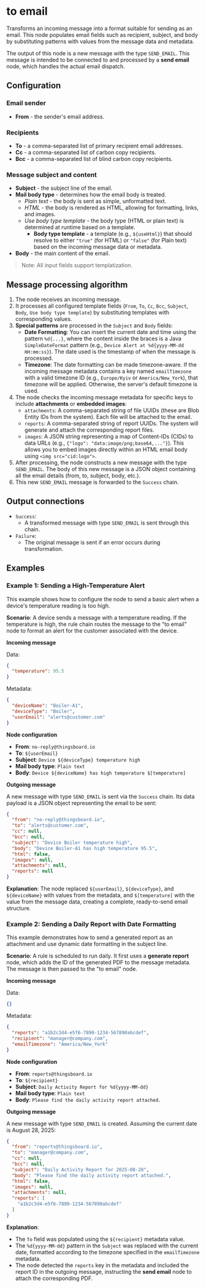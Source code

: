 # to email

Transforms an incoming message into a format suitable for sending as an email. This node populates email fields such as recipient, subject, and body by substituting patterns with
values from the message data and metadata.

The output of this node is a new message with the type `SEND_EMAIL`. This message is intended to be connected to and processed by a **send email** node, which handles the actual
email dispatch.

## Configuration

### Email sender

- **From** - the sender's email address.

### Recipients

- **To** - a comma-separated list of primary recipient email addresses.
- **Cc** - a comma-separated list of carbon copy recipients.
- **Bcc** - a comma-separated list of blind carbon copy recipients.

### Message subject and content

- **Subject** - the subject line of the email.
- **Mail body type** - determines how the email body is treated.
    - *Plain text* - the body is sent as simple, unformatted text.
    - *HTML* - the body is rendered as HTML, allowing for formatting, links, and images.
    - *Use body type template* - the body type (HTML or plain text) is determined at runtime based on a template.
        - **Body type template** - a template (e.g., `${useHtml}`) that should resolve to either `"true"` (for HTML) or `"false"` (for Plain text) based on the incoming message
          data or metadata.
- **Body** - the main content of the email.

> Note: All input fields support templatization.

## Message processing algorithm

1. The node receives an incoming message.
2. It processes all configured template fields (`From`, `To`, `Cc`, `Bcc`, `Subject`, `Body`, `Use body type template`) by substituting templates with corresponding
   values.
3. **Special patterns** are processed in the `Subject` and `Body` fields:
    - **Date Formatting**: You can insert the current date and time using the pattern `%d{...}`, where the content inside the braces is a Java `SimpleDateFormat` pattern (e.g.,
      `Device Alert at %d{yyyy-MM-dd HH:mm:ss}`). The date used is the timestamp of when the message is processed.
    - **Timezone**: The date formatting can be made timezone-aware. If the incoming message metadata contains a key named `emailTimezone` with a valid timezone ID (e.g.,
      `Europe/Kyiv` or `America/New_York`), that timezone will be applied. Otherwise, the server's default timezone is used.
4. The node checks the incoming message metadata for specific keys to include **attachments** or **embedded images**:
    - `attachments`: A comma-separated string of file UUIDs (these are Blob Entity IDs from the system). Each file will be attached to the email.
    - `reports`: A comma-separated string of report UUIDs. The system will generate and attach the corresponding report files.
    - `images`: A JSON string representing a map of Content-IDs (CIDs) to data URLs (e.g., `{"logo": "data:image/png;base64,..."}`). This allows you to embed images directly within
      an HTML email body using `<img src="cid:logo">`.
5. After processing, the node constructs a new message with the type `SEND_EMAIL`. The body of this new message is a JSON object containing all the email details (from, to,
   subject, body, etc.).
6. This new `SEND_EMAIL` message is forwarded to the `Success` chain.

## Output connections

- `Success`:
    - A transformed message with type `SEND_EMAIL` is sent through this chain.
- `Failure`:
    - The original message is sent if an error occurs during transformation.

## Examples

### Example 1: Sending a High-Temperature Alert

This example shows how to configure the node to send a basic alert when a device's temperature reading is too high.

**Scenario**: A device sends a message with a temperature reading. If the temperature is high, the rule chain routes the message to the "to email" node to format an alert for the
customer associated with the device.

**Incoming message**

Data:

```json
{
  "temperature": 95.5
}
```

Metadata:

```json
{
  "deviceName": "Boiler-A1",
  "deviceType": "Boiler",
  "userEmail": "alerts@customer.com"
}
```

**Node configuration**

- **From**: `no-reply@thingsboard.io`
- **To**: `${userEmail}`
- **Subject**: `Device ${deviceType} temperature high`
- **Mail body type**: `Plain text`
- **Body**: `Device ${deviceName} has high temperature $[temperature]`

**Outgoing message**

A new message with type `SEND_EMAIL` is sent via the `Success` chain. Its data payload is a JSON object representing the email to be sent:

```json
{
  "from": "no-reply@thingsboard.io",
  "to": "alerts@customer.com",
  "cc": null,
  "bcc": null,
  "subject": "Device Boiler temperature high",
  "body": "Device Boiler-A1 has high temperature 95.5",
  "html": false,
  "images": null,
  "attachments": null,
  "reports": null
}
```

**Explanation**: The node replaced `${userEmail}`, `${deviceType}`, and `${deviceName}` with values from the metadata, and `$[temperature]` with the value from the message data,
creating a complete, ready-to-send email structure.

### Example 2: Sending a Daily Report with Date Formatting

This example demonstrates how to send a generated report as an attachment and use dynamic date formatting in the subject line.

**Scenario**: A rule is scheduled to run daily. It first uses a **generate report** node, which adds the ID of the generated PDF to the message metadata. The message is then passed
to the "to email" node.

**Incoming message**

Data:

```json
{}
```

Metadata:

```json
{
  "reports": "a1b2c3d4-e5f6-7890-1234-567890abcdef",
  "recipient": "manager@company.com",
  "emailTimezone": "America/New_York"
}
```

**Node configuration**

- **From**: `reports@thingsboard.io`
- **To**: `${recipient}`
- **Subject**: `Daily Activity Report for %d{yyyy-MM-dd}`
- **Mail body type**: `Plain text`
- **Body**: `Please find the daily activity report attached.`

**Outgoing message**

A new message with type `SEND_EMAIL` is created. Assuming the current date is August 28, 2025:

```json
{
  "from": "reports@thingsboard.io",
  "to": "manager@company.com",
  "cc": null,
  "bcc": null,
  "subject": "Daily Activity Report for 2025-08-28",
  "body": "Please find the daily activity report attached.",
  "html": false,
  "images": null,
  "attachments": null,
  "reports": [
    "a1b2c3d4-e5f6-7890-1234-567890abcdef"
  ]
}
```

**Explanation**:

- The `To` field was populated using the `${recipient}` metadata value.
- The `%d{yyyy-MM-dd}` pattern in the `Subject` was replaced with the current date, formatted according to the timezone specified in the `emailTimezone` metadata.
- The node detected the `reports` key in the metadata and included the report ID in the outgoing message, instructing the **send email** node to attach the corresponding PDF.
